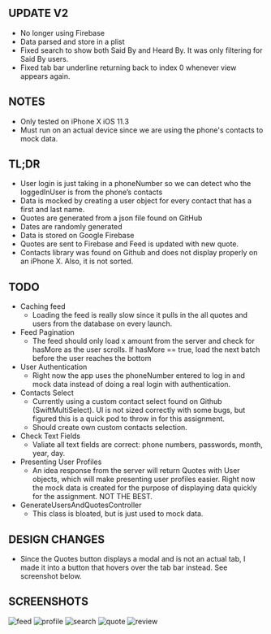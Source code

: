 ## UPDATE V2
- No longer using Firebase
- Data parsed and store in a plist
- Fixed search to show both Said By and Heard By. It was only filtering for Said By users.
- Fixed tab bar underline returning back to index 0 whenever view appears again.

## NOTES
- Only tested on iPhone X iOS 11.3
- Must run on an actual device since we are using the phone's contacts to mock data.

## TL;DR
- User login is just taking in a phoneNumber so we can detect who the loggedInUser is from the phone’s contacts
- Data is mocked by creating a user object for every contact that has a first and last name. 
- Quotes are generated from a json file found on GitHub
- Dates are randomly generated
- Data is stored on Google Firebase
- Quotes are sent to Firebase and Feed is updated with new quote.
- Contacts library was found on Github and does not display properly on an iPhone X. Also, it is not sorted.

## TODO
- Caching feed
  - Loading the feed is really slow since it pulls in the all quotes and users from the database on every launch. 
- Feed Pagination
  - The feed should only load x amount from the server and check for hasMore as the user scrolls. If hasMore == true, load the next batch before the user reaches the bottom
- User Authentication
  - Right now the app uses the phoneNumber entered to log in and mock data instead of doing a real login with authentication.
- Contacts Select
  - Currently using a custom contact select found on Github (SwiftMultiSelect). UI is not sized correctly with some bugs, but figured this is a quick pod to throw in for this assignment.
  - Should create own custom contacts selection.
- Check Text Fields
  - Valiate all text fields are correct: phone numbers, passwords, month, year, day.
- Presenting User Profiles
  - An idea response from the server will return Quotes with User objects, which will make presenting user profiles easier. Right now the mock data is created for the purpose of displaying data quickly for the assignment. NOT THE BEST. 
- GenerateUsersAndQuotesController
  - This class is bloated, but is just used to mock data. 

## DESIGN CHANGES
- Since the Quotes button displays a modal and is not an actual tab, I made it into a button that hovers over the tab bar instead. See screenshot below.

## SCREENSHOTS
![feed](https://github.com/sarah89lee/quotes/blob/34ddf15b683dac1f8e062911188e60a43faa387a/Quotes/Supporting%20Files/Screenshots/Feed.PNG) ![profile](https://github.com/sarah89lee/quotes/blob/34ddf15b683dac1f8e062911188e60a43faa387a/Quotes/Supporting%20Files/Screenshots/Profile.PNG) ![search](https://github.com/sarah89lee/quotes/blob/34ddf15b683dac1f8e062911188e60a43faa387a/Quotes/Supporting%20Files/Screenshots/Search.PNG) ![quote](https://github.com/sarah89lee/quotes/blob/34ddf15b683dac1f8e062911188e60a43faa387a/Quotes/Supporting%20Files/Screenshots/Quote.PNG) ![review](https://github.com/sarah89lee/quotes/blob/34ddf15b683dac1f8e062911188e60a43faa387a/Quotes/Supporting%20Files/Screenshots/Review.PNG)
